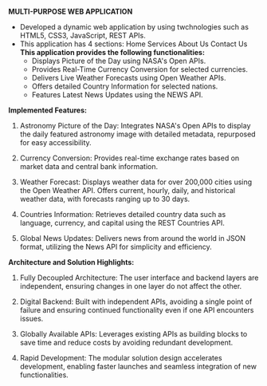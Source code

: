 **MULTI-PURPOSE WEB APPLICATION**
- Developed a dynamic web application by using twchnologies such as HTML5, CSS3, JavaScript, REST APIs.
- This application has 4 sections:
        Home
        Services
        About Us
        Contact Us
**This application provides the following functionalities:**
    - Displays Picture of the Day using NASA's Open APIs.
    - Provides Real-Time Currency Conversion for selected currencies.
    - Delivers Live Weather Forecasts using Open Weather APIs.
    - Offers detailed Country Information for selected nations.
    - Features Latest News Updates using the NEWS API.
      
**Implemented Features:**
1) Astronomy Picture of the Day:
   Integrates NASA's Open APIs to display the daily featured astronomy image with detailed metadata, repurposed for easy accessibility.

2) Currency Conversion:
   Provides real-time exchange rates based on market data and central bank information.

3) Weather Forecast:
   Displays weather data for over 200,000 cities using the Open Weather API.
   Offers current, hourly, daily, and historical weather data, with forecasts ranging up to 30 days.

4) Countries Information:
   Retrieves detailed country data such as language, currency, and capital using the REST Countries API.

5) Global News Updates:
   Delivers news from around the world in JSON format, utilizing the News API for simplicity and efficiency.

**Architecture and Solution Highlights:**

1) Fully Decoupled Architecture:
   The user interface and backend layers are independent, ensuring changes in one layer do not affect the other.

2) Digital Backend:
   Built with independent APIs, avoiding a single point of failure and ensuring continued functionality even if one API encounters issues.

3) Globally Available APIs:
   Leverages existing APIs as building blocks to save time and reduce costs by avoiding redundant development.

4) Rapid Development:
   The modular solution design accelerates development, enabling faster launches and seamless integration of new functionalities.
     
